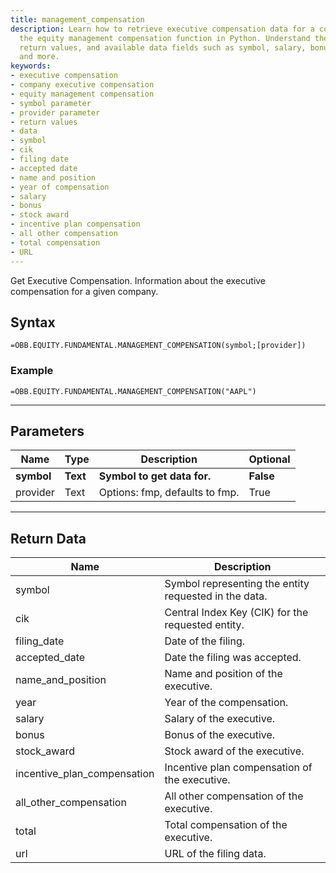 ```yaml
---
title: management_compensation
description: Learn how to retrieve executive compensation data for a company using
  the equity management compensation function in Python. Understand the parameters,
  return values, and available data fields such as symbol, salary, bonus, stock award,
  and more.
keywords: 
- executive compensation
- company executive compensation
- equity management compensation
- symbol parameter
- provider parameter
- return values
- data
- symbol
- cik
- filing date
- accepted date
- name and position
- year of compensation
- salary
- bonus
- stock award
- incentive plan compensation
- all other compensation
- total compensation
- URL
---
```


<!-- markdownlint-disable MD041 -->

Get Executive Compensation. Information about the executive compensation for a given company.

## Syntax

```excel wordwrap
=OBB.EQUITY.FUNDAMENTAL.MANAGEMENT_COMPENSATION(symbol;[provider])
```

### Example

```excel wordwrap
=OBB.EQUITY.FUNDAMENTAL.MANAGEMENT_COMPENSATION("AAPL")
```

---

## Parameters

| Name | Type | Description | Optional |
| ---- | ---- | ----------- | -------- |
| **symbol** | **Text** | **Symbol to get data for.** | **False** |
| provider | Text | Options: fmp, defaults to fmp. | True |

---

## Return Data

| Name | Description |
| ---- | ----------- |
| symbol | Symbol representing the entity requested in the data.  |
| cik | Central Index Key (CIK) for the requested entity.  |
| filing_date | Date of the filing.  |
| accepted_date | Date the filing was accepted.  |
| name_and_position | Name and position of the executive.  |
| year | Year of the compensation.  |
| salary | Salary of the executive.  |
| bonus | Bonus of the executive.  |
| stock_award | Stock award of the executive.  |
| incentive_plan_compensation | Incentive plan compensation of the executive.  |
| all_other_compensation | All other compensation of the executive.  |
| total | Total compensation of the executive.  |
| url | URL of the filing data.  |

